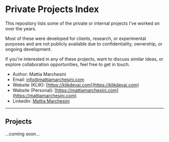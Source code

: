 # Private Projects Index

This repository lists some of the private or internal projects I've worked on over the years.

Most of these were developed for clients, research, or experimental purposes and are not publicly available due to confidentiality, ownership, or ongoing development.

If you're interested in any of these projects, want to discuss similar ideas, or explore collaboration opportunities, feel free to get in touch.

- Author: Mattia Marchesini
- Email: [info@mattiamarchesini.com](mailto:info@mattiamarchesini.com)
- Website (KLIK): [https://klikdevai.com](https://klikdevai.com)
- Website (Personal): [https://mattiamarchesini.com](https://mattiamarchesini.com)
- Linkedin: [Mattia Marchesini](https://www.linkedin.com/in/mattia-marchesini-030044b1/)

---

## Projects

...coming soon...